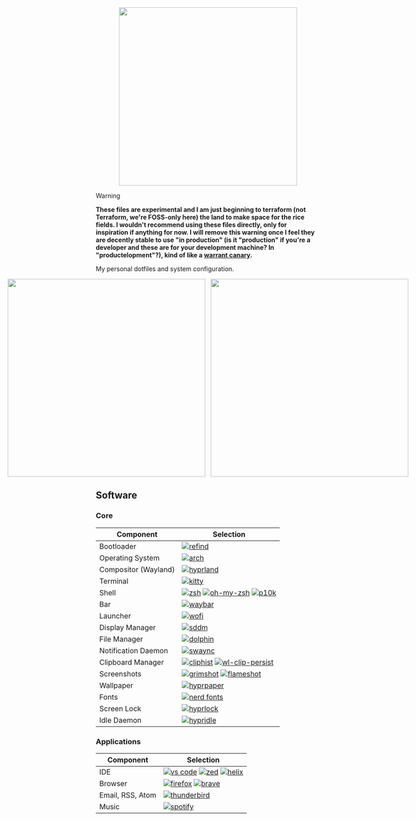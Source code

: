 <div align="center">
    <img src="https://rawcdn.githack.com/coopbri/assets/afa518bd7a3e50dd1256fdf91e0063b57f22d91b/dots/dots.png" width="400px" />
</div>

> [!WARNING]
> **These files are experimental and I am just beginning to terraform (not Terraform, we're FOSS-only here) the land to make space for the rice fields. I wouldn't recommend using these files directly, only for inspiration if anything for now. I will remove this warning once I feel they are decently stable to use "in production" (is it "production" if you're a developer and these are for your development machine? In "productelopment"?), kind of like a [warrant canary](https://www.cloudflare.com/learning/privacy/what-is-warrant-canary).**

My personal dotfiles and system configuration.

<div style="display: flex; justify-content: center; gap: 12px;">
    <img src="https://rawcdn.githack.com/coopbri/assets/a1ce07d1434d9a4b8299d3fc224c064f24ee787d/dots/blank-workspace.png" width="444" />
    <img src="https://rawcdn.githack.com/coopbri/assets/a1ce07d1434d9a4b8299d3fc224c064f24ee787d/dots/tiled-workspace.png" width="444" />
</div>

## Software

### Core

| Component            | Selection                                                                                                                                                                                                                                                                                                              |
| -------------------- | ---------------------------------------------------------------------------------------------------------------------------------------------------------------------------------------------------------------------------------------------------------------------------------------------------------------------- |
| Bootloader           | [![refind](https://img.shields.io/badge/Refind-94e2d5?style=for-the-badge)](https://www.rodsbooks.com/refind/)                                                                                                                                                                                                         |
| Operating System     | [![arch](https://img.shields.io/badge/Arch%20Linux-94e2d5?style=for-the-badge)](https://archlinux.org/)                                                                                                                                                                                                                |
| Compositor (Wayland) | [![hyprland](https://img.shields.io/badge/Hyprland-abd6fd?style=for-the-badge)](https://hyprland.org/)                                                                                                                                                                                                                 |
| Terminal             | [![kitty](https://img.shields.io/badge/Kitty-cba6f7?style=for-the-badge)](https://sw.kovidgoyal.net/kitty/)                                                                                                                                                                                                            |
| Shell                | [![zsh](https://img.shields.io/badge/Zsh-f2cdcd?style=for-the-badge)](https://www.zsh.org/) [![oh-my-zsh](https://img.shields.io/badge/Oh%20My%20Zsh-f2cdcd?style=for-the-badge)](https://ohmyz.sh/) [![p10k](https://img.shields.io/badge/p10k-f2cdcd?style=for-the-badge)](https://github.com/romkatv/powerlevel10k) |
| Bar                  | [![waybar](https://img.shields.io/badge/Waybar-cdd6f4?style=for-the-badge)](https://github.com/Alexays/Waybar)                                                                                                                                                                                                         |
| Launcher             | [![wofi](https://img.shields.io/badge/Wofi-fab387?style=for-the-badge)](https://hg.sr.ht/~scoopta/wofi)                                                                                                                                                                                                                |
| Display Manager      | [![sddm](https://img.shields.io/badge/Sddm-a6e3a1?style=for-the-badge)](https://github.com/sddm/sddm)                                                                                                                                                                                                                  |
| File Manager         | [![dolphin](https://img.shields.io/badge/Dolphin-94e2d5?style=for-the-badge)](https://apps.kde.org/dolphin/)                                                                                                                                                                                                           |
| Notification Daemon  | [![swaync](https://img.shields.io/badge/Swaync-f9e2af?style=for-the-badge)](https://github.com/ErikReider/SwayNotificationCenter)                                                                                                                                                                                      |
| Clipboard Manager    | [![cliphist](https://img.shields.io/badge/Cliphist-cdd6f4?style=for-the-badge)](https://github.com/sentriz/cliphist) [![wl-clip-persist](https://img.shields.io/badge/Wl%20Clip%20Persist-cdd6f4?style=for-the-badge)](https://github.com/Linus789/wl-clip-persist)                                                    |
| Screenshots          | [![grimshot](https://img.shields.io/badge/Grimshot-fab387?style=for-the-badge)](https://github.com/OctopusET/sway-contrib) [![flameshot](https://img.shields.io/badge/Flameshot-fab387?style=for-the-badge)](https://flameshot.org/)                                                                                   |
| Wallpaper            | [![hyprpaper](https://img.shields.io/badge/Hyprpaper-94e2d5?style=for-the-badge)](https://github.com/hyprwm/hyprpaper)                                                                                                                                                                                                 |
| Fonts                | [![nerd fonts](https://img.shields.io/badge/Nerd%20Fonts-f2cdcd?style=for-the-badge)](https://www.nerdfonts.com/)                                                                                                                                                                                                      |
| Screen Lock          | [![hyprlock](https://img.shields.io/badge/Hyprlock-94e2d5?style=for-the-badge)](https://github.com/hyprwm/hyprlock)                                                                                                                                                                                                    |
| Idle Daemon          | [![hypridle](https://img.shields.io/badge/Hypridle-94e2d5?style=for-the-badge)](https://github.com/hyprwm/hypridle)                                                                                                                                                                                                    |

### Applications

| Component        | Selection                                                                                                                                                                                                            |
| ---------------- | -------------------------------------------------------------------------------------------------------------------------------------------------------------------------------------------------------------------- |
| IDE              | [![vs code](https://img.shields.io/badge/VS%20Code-94e2d5?style=for-the-badge)](https://code.visualstudio.com/) [![zed](https://img.shields.io/badge/Zed-94e2d5?style=for-the-badge)](https://zed.dev/) [![helix](https://img.shields.io/badge/Helix-94e2d5?style=for-the-badge)](https://helix-editor.com/) |
| Browser          | [![firefox](https://img.shields.io/badge/Firefox-fab387?style=for-the-badge)](https://www.mozilla.org/en-US/firefox) [![brave](https://img.shields.io/badge/Brave-fab387?style=for-the-badge)](https://brave.com/)   |
| Email, RSS, Atom | [![thunderbird](https://img.shields.io/badge/Thunderbird-a6e3a1?style=for-the-badge)](https://www.thunderbird.net/)                                                                                                  |
| Music            | [![spotify](https://img.shields.io/badge/Spotify-94e2d5?style=for-the-badge)](https://www.spotify.com/)                                                                                                              |
